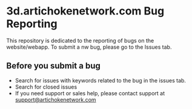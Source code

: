 # 3d.artichokenetwork.com Bug Reporting
This repository is dedicated to the reporting of bugs on the website/webapp.
To submit a nw bug, please go to the Issues tab.
## Before you submit a bug

 - Search for issues with keywords related to the bug in the issues tab.
 - Search for closed issues
 - If you need support or sales help, please contact support at support@artichokenetwork.com
